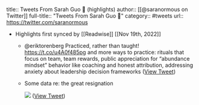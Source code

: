 title:: Tweets From Sarah Guo 🌱 (highlights)
author:: [[@saranormous on Twitter]]
full-title:: "Tweets From Sarah Guo 🌱"
category:: #tweets
url:: https://twitter.com/saranormous

- Highlights first synced by [[Readwise]] [[Nov 19th, 2022]]
	- @eriktorenberg Practiced, rather than taught! https://t.co/u4A0f485pg and more ways to practice: rituals that focus on team, team rewards, public appreciation for “abundance mindset” behavior like coaching and honest attribution, addressing anxiety about leadership decision frameworks ([View Tweet](https://twitter.com/saranormous/status/1052045285159886848))
	- Some data re: the great resignation 
	  
	  ![](https://pbs.twimg.com/media/FDhIf_wUUAUOCYJ.jpg) ([View Tweet](https://twitter.com/saranormous/status/1456994198570233859))